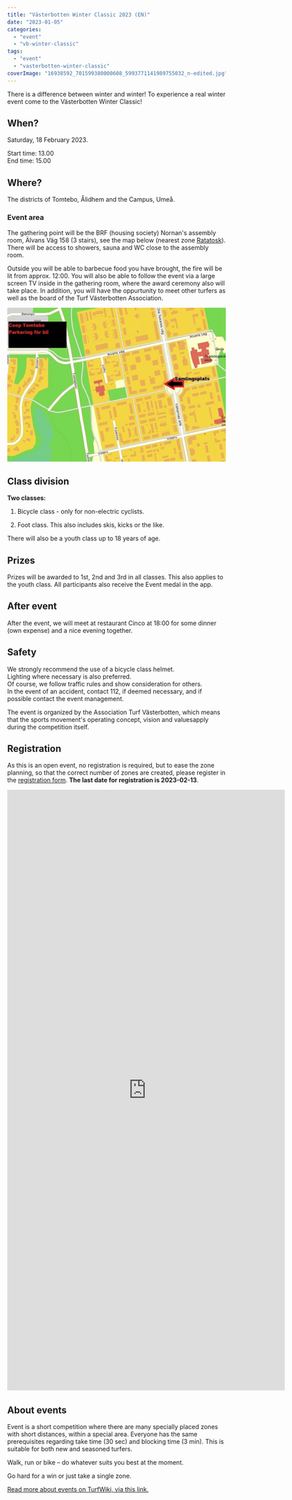 ```yaml
---
title: "Västerbotten Winter Classic 2023 (EN)"
date: "2023-01-05"
categories: 
  - "event"
  - "vb-winter-classic"
tags: 
  - "event"
  - "vasterbotten-winter-classic"
coverImage: "16938592_701599380000608_5993771141989755032_n-edited.jpg"
---
```


There is a difference between winter and winter! To experience a real winter event come to the Västerbotten Winter Classic!

## When?

Saturday, 18 February 2023.

Start time: 13.00  
End time: 15.00

## Where?

The districts of Tomtebo, Ålidhem and the Campus, Umeå.

### Event area

The gathering point will be the BRF (housing society) Nornan's assembly room, Älvans Väg 158 (3 stairs), see the map below (nearest zone [Ratatosk](https://turfgame.com/map/Ratatosk)). There will be access to showers, sauna and WC close to the assembly room.

Outside you will be able to barbecue food you have brought, the fire will be lit from approx. 12:00. You will also be able to follow the event via a large screen TV inside in the gathering room, where the award ceremony also will take place. In addition, you will have the oppurtunity to meet other turfers as well as the board of the Turf Västerbotten Association.

![](images/VWC2023-map.jpg)

## Class division

**Two classes:**

1. Bicycle class - only for non-electric cyclists.

3. Foot class. This also includes skis, kicks or the like.

There will also be a youth class up to 18 years of age.

## Prizes

Prizes will be awarded to 1st, 2nd and 3rd in all classes. This also applies to the youth class. All participants also receive the Event medal in the app.

## After event

After the event, we will meet at restaurant Cinco at 18:00 for some dinner (own expense) and a nice evening together.

## Safety

We strongly recommend the use of a bicycle class helmet.  
Lighting where necessary is also preferred.  
Of course, we follow traffic rules and show consideration for others.  
In the event of an accident, contact 112, if deemed necessary, and if possible contact the event management.

The event is organized by the Association Turf Västerbotten, which means that the sports movement's operating concept, vision and values ​​apply during the competition itself.

## Registration

As this is an open event, no registration is required, but to ease the zone planning, so that the correct number of zones are created, please register in the [registration form](https://forms.gle/VKo6v3ddKCHmfzXm8). **The last date for registration is 2023-02-13**.

<iframe src="https://docs.google.com/forms/d/e/1FAIpQLScylnuFeoNvJmi0TNUdwKpQPlKm85Fl5Oc_QEVYziPBfZgQJg/viewform?embedded=true" width="640" height="1382" frameborder="0" marginheight="0" marginwidth="0">Läser in …</iframe>

## About events

Event is a short competition where there are many specially placed zones with short distances, within a special area. Everyone has the same prerequisites regarding take time (30 sec) and blocking time (3 min). This is suitable for both new and seasoned turfers.

Walk, run or bike – do whatever suits you best at the moment.

Go hard for a win or just take a single zone.

[Read more about events on TurfWiki, via this link.](https://wiki.turfgame.com/en/wiki/Event)
